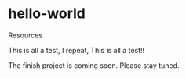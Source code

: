 # hello-world
Resources

This is all a test, 
I repeat,
This is all a test!!

The finish project is coming soon. Please stay tuned. 
